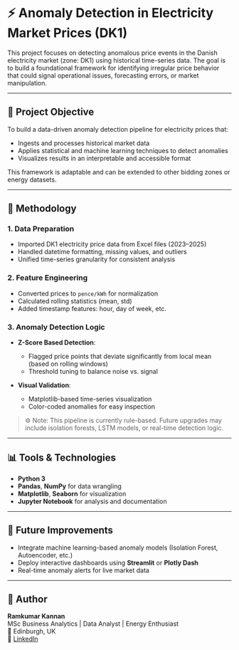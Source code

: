 # ⚡ Anomaly Detection in Electricity Market Prices (DK1)

This project focuses on detecting anomalous price events in the Danish electricity market (zone: DK1) using historical time-series data. The goal is to build a foundational framework for identifying irregular price behavior that could signal operational issues, forecasting errors, or market manipulation.

---

## 📌 Project Objective

To build a data-driven anomaly detection pipeline for electricity prices that:

- Ingests and processes historical market data
- Applies statistical and machine learning techniques to detect anomalies
- Visualizes results in an interpretable and accessible format

This framework is adaptable and can be extended to other bidding zones or energy datasets.

---

## 🧠 Methodology

### 1. **Data Preparation**
- Imported DK1 electricity price data from Excel files (2023–2025)
- Handled datetime formatting, missing values, and outliers
- Unified time-series granularity for consistent analysis

### 2. **Feature Engineering**
- Converted prices to `pence/kWh` for normalization
- Calculated rolling statistics (mean, std)
- Added timestamp features: hour, day of week, etc.

### 3. **Anomaly Detection Logic**
- **Z-Score Based Detection**:
  - Flagged price points that deviate significantly from local mean (based on rolling windows)
  - Threshold tuning to balance noise vs. signal

- **Visual Validation**:
  - Matplotlib-based time-series visualization
  - Color-coded anomalies for easy inspection

> ⚙️ Note: This pipeline is currently rule-based. Future upgrades may include isolation forests, LSTM models, or real-time detection logic.

---

## 📊 Tools & Technologies

- **Python 3**
- **Pandas**, **NumPy** for data wrangling
- **Matplotlib**, **Seaborn** for visualization
- **Jupyter Notebook** for analysis and documentation

---

## 🔄 Future Improvements

- Integrate machine learning-based anomaly models (Isolation Forest, Autoencoder, etc.)
- Deploy interactive dashboards using **Streamlit** or **Plotly Dash**
- Real-time anomaly alerts for live market data

---

## 👤 Author

**Ramkumar Kannan**  
MSc Business Analytics | Data Analyst | Energy Enthusiast  
📍 Edinburgh, UK  
🔗 [LinkedIn](https://www.linkedin.com/in/yourprofile)

